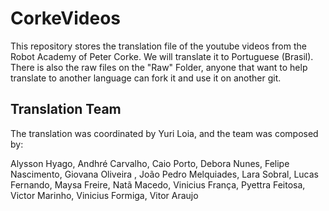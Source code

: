 CorkeVideos
=============


This repository stores the translation file of the youtube videos from the Robot Academy of Peter Corke.
We will translate it to Portuguese (Brasil). There is also the raw files on the "Raw" Folder, anyone that want to help translate to another language can fork it and use it on another git.


Translation Team
--------------

The translation was coordinated by Yuri Loia, and the team was composed by: 

Alysson Hyago, 
Andhré Carvalho, 
Caio Porto, 
Debora Nunes, 
Felipe Nascimento, 
Giovana Oliveira , 
João Pedro Melquiades, 
Lara Sobral, 
Lucas Fernando,
Maysa Freire, 
Natã Macedo, 
Vinicius França, 
Pyettra Feitosa, 
Victor Marinho, 
Vinicius Formiga, 
Vitor Araujo

